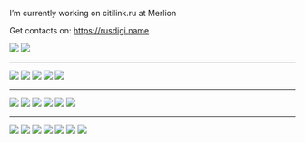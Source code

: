 I’m currently working on citilink.ru at Merlion

Get contacts on: https://rusdigi.name

<a target="_blank" href="https://t.me/Ma3oBblu"><img src="https://img.shields.io/badge/Telegram-Ma3oBblu-green?style=flat-square&logo=Telegram"/></a>
<a target="_blank" href="mailto:Ma3oBblu@gmail.com"><img src="https://img.shields.io/badge/Gmail-Ma3oBblu@gmail.com-green?style=flat-square&logo=Gmail"/></a>

<hr/>
<span><img src="https://img.shields.io/badge/Golang-yellowgreen?style=flat-square&logo=go"/></span>
<span><img src="https://img.shields.io/badge/PHP-yellowgreen?style=flat-square&logo=php"/></span>
<span><img src="https://img.shields.io/badge/NodeJS-yellowgreen?style=flat-square&logo=node.js"/></span>
<span><img src="https://img.shields.io/badge/Python-yellowgreen?style=flat-square&logo=python"/></span>
<span><img src="https://img.shields.io/badge/MySQL-yellowgreen?style=flat-square&logo=mysql"/></span>

<hr/>
<span><img src="https://img.shields.io/badge/redis-white?style=flat-square&logo=redis"/></span>
<span><img src="https://img.shields.io/badge/rabbitmq-white?style=flat-square&logo=rabbitmq"/></span>
<span><img src="https://img.shields.io/badge/tarantool-white?style=flat-square&logo=tarantool"/></span>
<span><img src="https://img.shields.io/badge/grafana-white?style=flat-square&logo=grafana"/></span>
<span><img src="https://img.shields.io/badge/prometheus-white?style=flat-square&logo=prometheus"/></span>
<span><img src="https://img.shields.io/badge/kibana-white?style=flat-square&logo=kibana"/></span>

<hr/>
<span><img src="https://img.shields.io/badge/confluence-lightgray?style=flat-square&logo=confluence"/></span>
<span><img src="https://img.shields.io/badge/jira-lightgray?style=flat-square&logo=jira"/></span>
<span><img src="https://img.shields.io/badge/bitbucket-lightgray?style=flat-square&logo=bitbucket"/></span>
<span><img src="https://img.shields.io/badge/gitlab-lightgray?style=flat-square&logo=gitlab"/></span>
<span><img src="https://img.shields.io/badge/github-lightgray?style=flat-square&logo=github"/></span>
<span><img src="https://img.shields.io/badge/docker-lightgray?style=flat-square&logo=docker"/></span>
<span><img src="https://img.shields.io/badge/kubernetes-lightgray?style=flat-square&logo=kubernetes"/></span>
